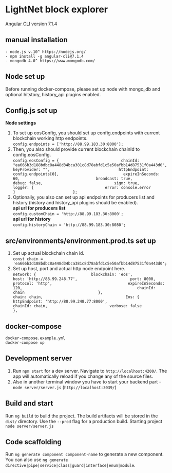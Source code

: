# LightNet block explorer

[Angular CLI](https://github.com/angular/angular-cli) version 7.1.4

## manual installation 
	- node.js v.10^ https://nodejs.org/
	- npm install -g angular-cli@7.1.4
	- mongodb 4.0^ https://www.mongodb.com/

   
## Node set up 
Before running docker-compose, please set up node with mongo_db and optional hitstory, history_api plugins enabled.              

## Config.js set up
**Node settings**                                                                                                 
1. To set up eosConfig, you should set up config.endpoints with current blockchain working http endpoints.                                        
`config.endpoints = ['http://88.99.183.30:8000'];`                                                                                    
1. Then, you also should provide current blockchain chainId to config.eosConfig.                                                               
`config.eosConfig = {                          
  chainId: "ea666b3d188bdbc8a448d34bca381c8d78abfd1c5e50afbb14d87531f0a443d0",                                
  keyProvider: "",                             
  httpEndpoint: config.endpoints[0],                           
  expireInSeconds: 60,                                
  broadcast: true,                                  
  debug: false,                              
  sign: true,                     
  logger: {                              
    error: console.error                                       
  }                        
};`                                   
1. Optionally, you also can set up api endpoints for producers list and history (history and history_api plugins should be enabled).                    
**api url for producers list**                                      
`config.customChain = 'http://88.99.183.30:8000';  `                                                                 
**api url for history**                                                          
`config.historyChain = 'http://88.99.183.30:8080';  `                   

## src/environments/environment.prod.ts set up
1. Set up actual blockchain chain id.                   
`const chain = 'ea666b3d188bdbc8a448d34bca381c8d78abfd1c5e50afbb14d87531f0a443d0';`                                          
1. Set up host, port and actual http node endpoint here.                           
`network: {                       
        blockchain: 'eos',                    
        host: 'http://88.99.248.77',                      
        port: 8000,                            
        protocol: 'http',                                
        expireInSeconds: 120,                                                 
        chainId: chain                               
    },                                
    chain: chain,                                   
    Eos: {                                
        httpEndpoint: 'http://88.99.248.77:8000',                        
        chainId: chain,                          
        verbose: false                                
    },`               
                                    
## docker-compose                                      
   `docker-compose.example.yml`                            
   ```docker-compose up```                                             
                                                      
## Development server

1. Run `npm start` for a dev server. Navigate to `http://localhost:4200/`. The app will automatically reload if you change any of the source files.
2. Also in another terminal window you have to start your backend part - `node server/server.js` (`http://localhost:3039/`)

## Build and start

Run `ng build` to build the project. The build artifacts will be stored in the `dist/` directory. Use the `--prod` flag for a production build. Starting project `node server/server.js`

## Code scaffolding

Run `ng generate component component-name` to generate a new component. You can also use `ng generate directive|pipe|service|class|guard|interface|enum|module`.

